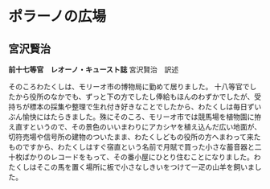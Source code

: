 # ポラーノの広場

## 宮沢賢治

**前十七等官　レオーノ・キュースト誌**
宮沢賢治　訳述

そのころわたくしは、モリーオ市の博物局に勤めて居りました。
十八等官でしたから役所のなかでも、ずっと下の方でしたし俸給もほんのわずかでしたが、受持ちが標本の採集や整理で生れ付き好きなことでしたから、わたくしは毎日ずいぶん愉快にはたらきました。殊にそのころ、モリーオ市では競馬場を植物園に拵え直すというので、その景色のいいまわりにアカシヤを植え込んだ広い地面が、切符売場や信号所の建物のついたまま、わたくしどもの役所の方へまわって来たものですから、わたくしはすぐ宿直という名前で月賦で買った小さな蓄音器と二十枚ばかりのレコードをもって、その番小屋にひとり住むことになりました。わたくしはそこの馬を置く場所に板で小さなしきいをつけて一疋の山羊を飼いました。
